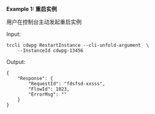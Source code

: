 **Example 1: 重启实例**

用户在控制台主动发起重启实例

Input: 

```
tccli cdwpg RestartInstance --cli-unfold-argument  \
    --InstanceId cdwpg-13456
```

Output: 
```
{
    "Response": {
        "RequestId": "fdsfsd-xxsss",
        "FlowId": 1023,
        "ErrorMsg": ""
    }
}
```

